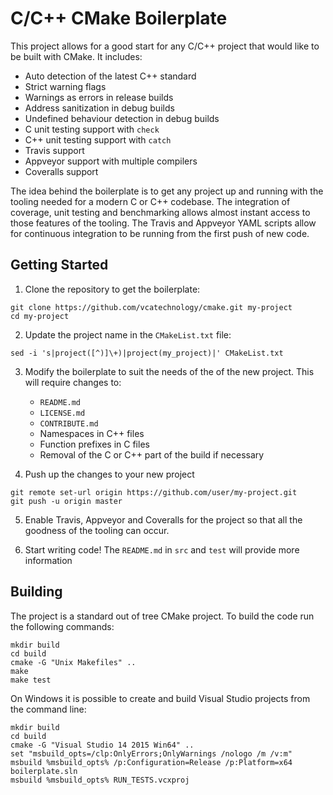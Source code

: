 C/C++ CMake Boilerplate
=======================

This project allows for a good start for any C/C++ project that would like to
be built with CMake. It includes:

  - Auto detection of the latest C++ standard
  - Strict warning flags
  - Warnings as errors in release builds
  - Address sanitization in debug builds
  - Undefined behaviour detection in debug builds
  - C unit testing support with `check`
  - C++ unit testing support with `catch`
  - Travis support
  - Appveyor support with multiple compilers
  - Coveralls support

The idea behind the boilerplate is to get any project up and running with the
tooling needed for a modern C or C++ codebase. The integration of coverage,
unit testing and benchmarking allows almost instant access to those features of
the tooling. The Travis and Appveyor YAML scripts allow for continuous
integration to be running from the first push of new code.

Getting Started
---------------

1. Clone the repository to get the boilerplate:

```
git clone https://github.com/vcatechnology/cmake.git my-project
cd my-project
```

2. Update the project name in the `CMakeList.txt` file:

```
sed -i 's|project([^)]\+)|project(my_project)|' CMakeList.txt
```

3. Modify the boilerplate to suit the needs of the of the new project. This
   will require changes to:

     - `README.md`
     - `LICENSE.md`
     - `CONTRIBUTE.md`
     - Namespaces in C++ files
     - Function prefixes in C files
     - Removal of the C or C++ part of the build if necessary

4. Push up the changes to your new project

```
git remote set-url origin https://github.com/user/my-project.git
git push -u origin master
```

5. Enable Travis, Appveyor and Coveralls for the project so that all the
   goodness of the tooling can occur.

6. Start writing code! The `README.md` in `src` and `test` will provide more
   information

Building
--------

The project is a standard out of tree CMake project. To build the code run the
following commands:

```
mkdir build
cd build
cmake -G "Unix Makefiles" ..
make
make test
```

On Windows it is possible to create and build Visual Studio projects from the
command line:

```
mkdir build
cd build
cmake -G "Visual Studio 14 2015 Win64" ..
set "msbuild_opts=/clp:OnlyErrors;OnlyWarnings /nologo /m /v:m"
msbuild %msbuild_opts% /p:Configuration=Release /p:Platform=x64 boilerplate.sln
msbuild %msbuild_opts% RUN_TESTS.vcxproj
```
